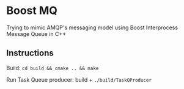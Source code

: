 Boost MQ
========

Trying to mimic AMQP's messaging model using Boost Interprocess Message Queue in C++

Instructions
------------

Build: `cd build && cmake .. && make`

Run Task Queue producer: build + `./build/TaskQProducer`
